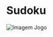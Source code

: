 # Sudoku
<img src ="[https://user-images.githubusercontent.com/49906607/197587934-806948ec-ae3a-4d5e-84ef-6e2a11288063.PNG](https://user-images.githubusercontent.com/49906607/197588536-06a82188-9000-4790-93f3-55edfda8b479.PNG)" alt="Imagem Jogo"/>


